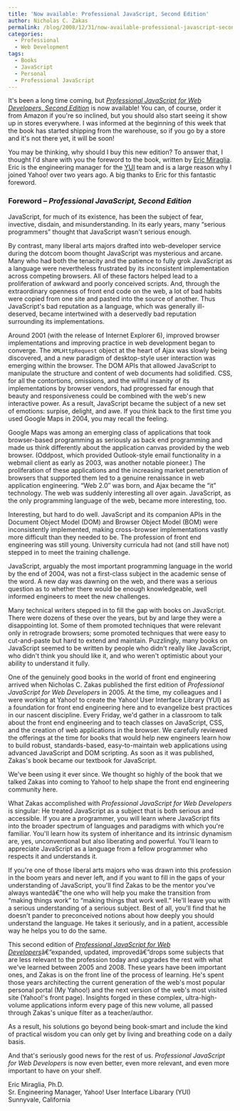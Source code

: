```yaml
---
title: 'Now available: Professional JavaScript, Second Edition'
author: Nicholas C. Zakas
permalink: /blog/2008/12/31/now-available-professional-javascript-second-edition/
categories:
  - Professional
  - Web Development
tags:
  - Books
  - JavaScript
  - Personal
  - Professional JavaScript
---
```

It's been a long time coming, but [<cite>Professional JavaScript for Web Developers, Second Edition</cite>][1] is now available! You can, of course, order it from Amazon if you're so inclined, but you should also start seeing it show up in stores everywhere. I was informed at the beginning of this week that the book has started shipping from the warehouse, so if you go by a store and it's not there yet, it will be soon!

You may be thinking, why should I buy this new edition? To answer that, I thought I'd share with you the foreword to the book, written by [Eric Miraglia][2]. Eric is the engineering manager for the [YUI][3] team and is a large reason why I joined Yahoo! over two years ago. A big thanks to Eric for this fantastic foreword.

### Foreword &#8211; <cite>Professional JavaScript, Second Edition</cite>

JavaScript, for much of its existence, has been the subject of fear, invective, disdain, and misunderstanding. In its early years, many &#8220;serious programmers&#8221; thought that JavaScript wasn't serious enough.

By contrast, many liberal arts majors drafted into web-developer service during the dotcom boom thought JavaScript was mysterious and arcane. Many who had both the tenacity and the patience to fully grok JavaScript as a language were nevertheless frustrated by its inconsistent implementation across competing browsers. All of these factors helped lead to a proliferation of awkward and poorly conceived scripts. And, through the extraordinary openness of front end code on the web, a lot of bad habits were copied from one site and pasted into the source of another. Thus JavaScript's bad reputation as a language, which was generally ill-deserved, became intertwined with a deservedly bad reputation surrounding its implementations.

Around 2001 (with the release of Internet Explorer 6), improved browser implementations and improving practice in web development began to converge. The `XMLHttpRequest` object at the heart of Ajax was slowly being discovered, and a new paradigm of desktop-style user interaction was emerging within the browser. The DOM APIs that allowed JavaScript to manipulate the structure and content of web documents had solidified. CSS, for all the contortions, omissions, and the willful insanity of its implementations by browser vendors, had progressed far enough that beauty and responsiveness could be combined with the web's new interactive power. As a result, JavaScript became the subject of a new set of emotions: surpise, delight, and awe. If you think back to the first time you used Google Maps in 2004, you may recall the feeling.

Google Maps was among an emerging class of applications that took browser-based programming as seriously as back end programming and made us think differently about the application canvas provided by the web browser. (Oddpost, which provided Outlook-style email functionality in a webmail client as early as 2003, was another notable pioneer.) The proliferation of these applications and the increasing market penetration of browsers that supported them led to a genuine renaissance in web application engineering. &#8220;Web 2.0&#8243; was born, and Ajax became the &#8220;it&#8221; technology. The web was suddenly interesting all over again. JavaScript, as the only programming language of the web, became more interesting, too.

Interesting, but hard to do well. JavaScript and its companion APIs in the Document Object Model (DOM) and Browser Object Model (BOM) were inconsistently implemented, making cross-browser implementations vastly more difficult than they needed to be. The profession of front end engineering was still young. University curricula had not (and still have not) stepped in to meet the training challenge.

JavaScript, arguably the most important programming language in the world by the end of 2004, was not a first-class subject in the academic sense of the word. A new day was dawning on the web, and there was a serious question as to whether there would be enough knowledgeable, well informed engineers to meet the new challenges.

Many technical writers stepped in to fill the gap with books on JavaScript. There were dozens of these over the years, but by and large they were a disappointing lot. Some of them promoted techniques that were relevant only in retrograde browsers; some promoted techniques that were easy to cut-and-paste but hard to extend and maintain. Puzzlingly, many books on JavaScript seemed to be written by people who didn't really like JavaScript, who didn't think you should like it, and who weren't optimistic about your ability to understand it fully.

One of the genuinely good books in the world of front end engineering arrived when Nicholas C. Zakas published the first edition of <cite>Professional JavaScript for Web Developers</cite> in 2005. At the time, my colleagues and I were working at Yahoo! to create the Yahoo! User Interface Library (YUI) as a foundation for front end engineering here and to evangelize best practices in our nascent discipline. Every Friday, we'd gather in a classroom to talk about the front end engineering and to teach classes on JavaScript, CSS, and the creation of web applications in the browser. We carefully reviewed the offerings at the time for books that would help new engineers learn how to build robust, standards-based, easy-to-maintain web applications using advanced JavaScript and DOM scripting. As soon as it was published, Zakas's book became our textbook for JavaScript.

We've been using it ever since. We thought so highly of the book that we talked Zakas into coming to Yahoo! to help shape the front end engineering community here.

What Zakas accomplished with <cite>Professional JavaScript for Web Developers</cite> is singular: He treated JavaScript as a subject that is both serious and accessible. If you are a programmer, you will learn where JavaScript fits into the broader spectrum of languages and paradigms with which you're familiar. You'll learn how its system of inheritance and its intrinsic dynamism are, yes, unconventional but also liberating and powerful. You'll learn to appreciate JavaScript as a language from a fellow programmer who respects it and understands it.

If you're one of those liberal arts majors who was drawn into this profession in the boom years and never left, and if you want to fill in the gaps of your understanding of JavaScript, you'll find Zakas to be the mentor you've always wantedâ€”the one who will help you make the transition from &#8220;making things work&#8221; to &#8220;making things that work well.&#8221; He'll leave you with a serious understanding of a serious subject. Best of all, you'll find that he doesn't pander to preconceived notions about how deeply you should understand the language. He takes it seriously, and in a patient, accessible way he helps you to do the same.

This second edition of [<cite>Professional JavaScript for Web Developers</cite>][4]â€”expanded, updated, improvedâ€”drops some subjects that are less relevant to the profession today and upgrades the rest with what we've learned between 2005 and 2008. These years have been important ones, and Zakas is on the front line of the process of learning. He's spent those years architecting the current generation of the web's most popular personal portal (My Yahoo!) and the next version of the web's most visited site (Yahoo!'s front page). Insights forged in these complex, ultra-high-volume applications inform every page of this new volume, all passed through Zakas's unique filter as a teacher/author.

As a result, his solutions go beyond being book-smart and include the kind of practical wisdom you can only get by living and breathing code on a daily basis.

And that's seriously good news for the rest of us. <cite>Professional JavaScript for Web Developers</cite> is now even better, even more relevant, and even more important to have on your shelf.

Eric Miraglia, Ph.D.  
Sr. Engineering Manager, Yahoo! User Interface Libarary (YUI)  
Sunnyvale, California

 [1]: http://www.amazon.com/Professional-JavaScript-Developers-Nicholas-Zakas/dp/047022780X/?tag=nczonline-20
 [2]: http://www.ericmiraglia.com
 [3]: http://developer.yahoo.com/yui
 [4]: http://http://www.amazon.com/Professional-JavaScript-Developers-Nicholas-Zakas/dp/047022780X/?tag=nczonline-20
